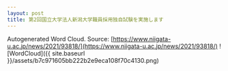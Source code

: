 ```yaml
---
layout: post
title: 第2回国立大学法人新潟大学職員採用独自試験を実施します
---
```

Autogenerated Word Cloud.
Source\: [https://www.niigata-u.ac.jp/news/2021/93818/](https://www.niigata-u.ac.jp/news/2021/93818/)
![WordCloud]({{ site.baseurl }}/assets/b7c971605bb222b2e9eca108f70c4130.png)